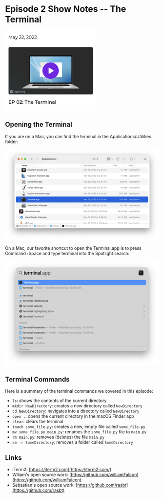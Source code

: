 # Episode 2 Show Notes -- The Terminal


<a href="https://www.youtube.com/watch?v=KhQKqaxU7BQ&list=PLaMu-SDt_RB51u2kyttt3tDvXCp-KMw4A&index=4&t=5s"><img src="Ep02-ShowNotes_figures/ep2.png" width=300></a>



## Opening the Terminal

If you are on a Mac, you can find the terminal in the Applications/Utilities folder:

<img src="Ep02-ShowNotes_figures/terminal-app.png"  width=800>



On a Mac, our favorite shortcut to open the Terminal.app is to press Command+Space and type terminal into the Spotlight search:

<img src="Ep02-ShowNotes_figures/spotlight.png"  width=800>

## Terminal Commands

Here is a summary of the terminal commands we covered in this episode:

- `ls`: shows the contents of the current directory
- `mkdir NewDirectory`: creates a new directory called `NewDirectory`
- `cd NewDirectory`: navigates into a directory called `NewDirectory`
- `open .`: opens the current directory in the macOS Finder app
- `clear`: clears the terminal
- `touch some_file.py`: creates a new, empty file called `some_file.py`
- `mv some_file.py main.py`: renames the `some_file.py` file to `main.py`
- `rm main.py`: removes (deletes) the file `main.py`
- `rm -r SomeDirectory`: removes a folder called `SomeDirectory`



## Links

- iTerm2: [https://iterm2.com](https://iterm2.com/)
- Wiliam's open source work: [https://github.com/williamFalcon](https://github.com/williamFalcon)
- Sebastian's open source work: [https://github.com/rasbt](https://github.com/rasbt)